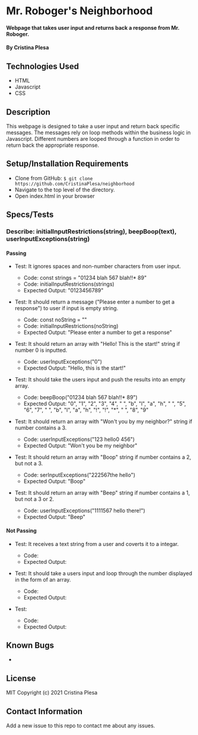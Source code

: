 # Mr. Roboger's Neighborhood

#### Webpage that takes user input and returns back a response from Mr. Roboger.

#### By Cristina Plesa

## Technologies Used

* HTML
* Javascript
* CSS

## Description

This webpage is designed to take a user input and return back specific messages. The messages rely on loop methods within the business logic in Javascript. Different numbers are looped through a function in order to return back the appropriate response.

## Setup/Installation Requirements

* Clone from GitHub: `$ git clone https://github.com/CristinaPlesa/neighborhood`
* Navigate to the top level of the directory.
* Open index.html in your browser

## Specs/Tests

### Describe: initialInputRestrictions(string), beepBoop(text), userInputExceptions(string)

#### Passing

* Test: It ignores spaces and non-number characters from user input.
  * Code: const strings = "01234 blah 567 blah!!* 89"
  * Code: initialInputRestrictions(strings)
  * Expected Output: "0123456789"

* Test: It should return a message ("Please enter a number to get a response") to user if input is empty string.
  * Code: const noString = ""
  * Code: initialInputRestrictions(noString)
  * Expected Output: "Please enter a number to get a response"

* Test: It should return an array with "Hello! This is the start!" string if number 0 is inputted.
  * Code: userInputExceptions("0")
  * Expected Output: "Hello, this is the start!"

* Test: It should take the users input and push the results into an empty array.
  * Code: beepBoop("01234 blah 567 blah!!* 89")
  * Expected Output: "0", "1", "2", "3", "4", " ", "b", "l", "a", "h", " ", "5", "6", "7", " ", "b", "l", "a", "h", "!", "!", "*", " ", "8", "9"

* Test: It should return an array with "Won't you by my neighbor?" string if number contains a 3.
  * Code: userInputExceptions("123 hello0 456")
  * Expected Output: "Won't you be my neighbor"

* Test: It should return an array with "Boop" string if number contains a 2, but not a 3.
  * Code: serInputExceptions("222567the hello")
  * Expected Output: "Boop"

* Test: It should return an array with "Beep" string if number contains a 1, but not a 3 or 2.
  * Code: userInputExceptions("1111567 hello there!")
  * Expected Output: "Beep"

#### Not Passing

* Test: It receives a text string from a user and coverts it to a integar.
  * Code: 
  * Expected Output:

* Test: It should take a users input and loop through the number displayed in the form of an array.
  * Code:
  * Expected Output:

* Test: 
  * Code: 
  * Expected Output:

## Known Bugs

* 

## License

MIT Copyright (c) 2021 Cristina Plesa

## Contact Information

Add a new issue to this repo to contact me about any issues.